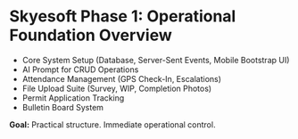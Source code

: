 # Skyesoft Phase 1: Operational Foundation Overview

- Core System Setup (Database, Server-Sent Events, Mobile Bootstrap UI)
- AI Prompt for CRUD Operations
- Attendance Management (GPS Check-In, Escalations)
- File Upload Suite (Survey, WIP, Completion Photos)
- Permit Application Tracking
- Bulletin Board System

**Goal:** Practical structure. Immediate operational control.